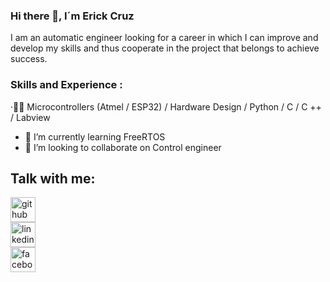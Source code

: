 ### Hi there 👋, I´m Erick Cruz
I am an automatic engineer looking for a career in which I can improve and develop my skills and thus cooperate in the project that belongs to achieve success.

### Skills and Experience : 
·👨‍💻 Microcontrollers (Atmel / ESP32) / Hardware Design / Python / C / C ++ / Labview

- 🌱 I’m currently learning FreeRTOS 
- 👯 I’m looking to collaborate on Control engineer 

## Talk with me:
[<img src='https://cdn.jsdelivr.net/npm/simple-icons@3.0.1/icons/github.svg' alt='github' height='40'>](https://github.com/ErickXHdez)  
[<img src='https://cdn.jsdelivr.net/npm/simple-icons@3.0.1/icons/linkedin.svg' alt='linkedin' height='40'>](https://www.linkedin.com/in/ErickXHdez)  
[<img src='https://cdn.jsdelivr.net/npm/simple-icons@3.0.1/icons/facebook.svg' alt='facebook' height='40'>](https://www.facebook.com/ErickCruz)  

